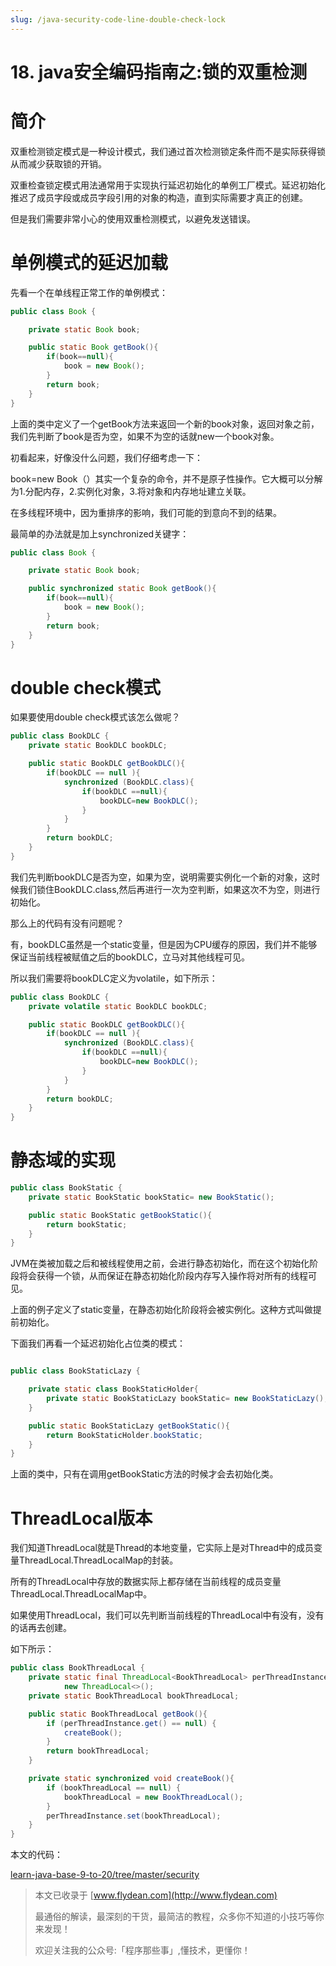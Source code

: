 ```yaml
---
slug: /java-security-code-line-double-check-lock
---
```


# 18. java安全编码指南之:锁的双重检测

# 简介

双重检测锁定模式是一种设计模式，我们通过首次检测锁定条件而不是实际获得锁从而减少获取锁的开销。

双重检查锁定模式用法通常用于实现执行延迟初始化的单例工厂模式。延迟初始化推迟了成员字段或成员字段引用的对象的构造，直到实际需要才真正的创建。

但是我们需要非常小心的使用双重检测模式，以避免发送错误。

# 单例模式的延迟加载

先看一个在单线程正常工作的单例模式：

~~~java
public class Book {

    private static Book book;

    public static Book getBook(){
        if(book==null){
            book = new Book();
        }
        return book;
    }
}
~~~

上面的类中定义了一个getBook方法来返回一个新的book对象，返回对象之前，我们先判断了book是否为空，如果不为空的话就new一个book对象。

初看起来，好像没什么问题，我们仔细考虑一下：

book=new Book（）其实一个复杂的命令，并不是原子性操作。它大概可以分解为1.分配内存，2.实例化对象，3.将对象和内存地址建立关联。

在多线程环境中，因为重排序的影响，我们可能的到意向不到的结果。

最简单的办法就是加上synchronized关键字：

~~~java
public class Book {

    private static Book book;

    public synchronized static Book getBook(){
        if(book==null){
            book = new Book();
        }
        return book;
    }
}
~~~

# double check模式

如果要使用double check模式该怎么做呢？

~~~java
public class BookDLC {
    private static BookDLC bookDLC;

    public static BookDLC getBookDLC(){
        if(bookDLC == null ){
            synchronized (BookDLC.class){
                if(bookDLC ==null){
                    bookDLC=new BookDLC();
                }
            }
        }
        return bookDLC;
    }
}
~~~

我们先判断bookDLC是否为空，如果为空，说明需要实例化一个新的对象，这时候我们锁住BookDLC.class,然后再进行一次为空判断，如果这次不为空，则进行初始化。

那么上的代码有没有问题呢？

有，bookDLC虽然是一个static变量，但是因为CPU缓存的原因，我们并不能够保证当前线程被赋值之后的bookDLC，立马对其他线程可见。

所以我们需要将bookDLC定义为volatile，如下所示：

~~~java
public class BookDLC {
    private volatile static BookDLC bookDLC;

    public static BookDLC getBookDLC(){
        if(bookDLC == null ){
            synchronized (BookDLC.class){
                if(bookDLC ==null){
                    bookDLC=new BookDLC();
                }
            }
        }
        return bookDLC;
    }
}
~~~

# 静态域的实现

~~~java
public class BookStatic {
    private static BookStatic bookStatic= new BookStatic();

    public static BookStatic getBookStatic(){
        return bookStatic;
    }
}
~~~

JVM在类被加载之后和被线程使用之前，会进行静态初始化，而在这个初始化阶段将会获得一个锁，从而保证在静态初始化阶段内存写入操作将对所有的线程可见。

上面的例子定义了static变量，在静态初始化阶段将会被实例化。这种方式叫做提前初始化。

下面我们再看一个延迟初始化占位类的模式：

~~~java

public class BookStaticLazy {

    private static class BookStaticHolder{
        private static BookStaticLazy bookStatic= new BookStaticLazy();
    }

    public static BookStaticLazy getBookStatic(){
        return BookStaticHolder.bookStatic;
    }
}
~~~

上面的类中，只有在调用getBookStatic方法的时候才会去初始化类。

# ThreadLocal版本

我们知道ThreadLocal就是Thread的本地变量，它实际上是对Thread中的成员变量ThreadLocal.ThreadLocalMap的封装。

所有的ThreadLocal中存放的数据实际上都存储在当前线程的成员变量ThreadLocal.ThreadLocalMap中。

如果使用ThreadLocal，我们可以先判断当前线程的ThreadLocal中有没有，没有的话再去创建。

如下所示：

~~~java
public class BookThreadLocal {
    private static final ThreadLocal<BookThreadLocal> perThreadInstance =
            new ThreadLocal<>();
    private static BookThreadLocal bookThreadLocal;

    public static BookThreadLocal getBook(){
        if (perThreadInstance.get() == null) {
            createBook();
        }
        return bookThreadLocal;
    }

    private static synchronized void createBook(){
        if (bookThreadLocal == null) {
            bookThreadLocal = new BookThreadLocal();
        }
        perThreadInstance.set(bookThreadLocal);
    }
}
~~~

本文的代码：

[learn-java-base-9-to-20/tree/master/security](https://github.com/ddean2009/learn-java-base-9-to-20/tree/master/security)

> 本文已收录于 [www.flydean.com](http://www.flydean.com)
>
> 最通俗的解读，最深刻的干货，最简洁的教程，众多你不知道的小技巧等你来发现！
> 
> 欢迎关注我的公众号:「程序那些事」,懂技术，更懂你！


